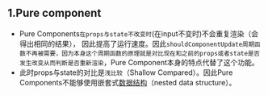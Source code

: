 ## 1.Pure component

- Pure Components`在props与state不改变时`(在input不变时)不会重复渲染（会得出相同的结果）， 因此提高了运行速度。因此`shouldComponentUpdate周期函数不再被需要，因为本身这个周期函数的原理就是对比现在和之前的props或者state是否发生改变从而判断是否重新渲染`，Pure Component本身的特点代替了这个功能。
- 此时props与state的对比是`浅比较`（Shallow Compared）。因此Pure Components不能够使用嵌套式[数据结构](https://www.zhihu.com/search?q=数据结构&search_source=Entity&hybrid_search_source=Entity&hybrid_search_extra={"sourceType"%3A"article"%2C"sourceId"%3A"379197285"})（nested data structure）。